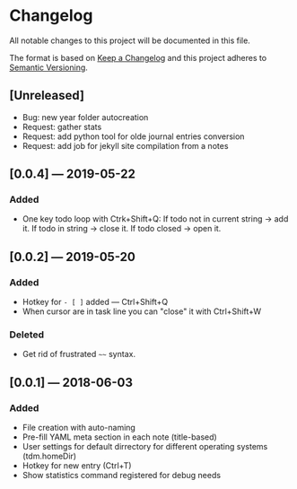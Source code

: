# Changelog
All notable changes to this project will be documented in this file.

The format is based on [Keep a Changelog](http://keepachangelog.com/en/1.0.0/)
and this project adheres to [Semantic Versioning](http://semver.org/spec/v2.0.0.html).

## [Unreleased]
- Bug: new year folder autocreation 
- Request: gather stats
- Request: add python tool for olde journal entries conversion
- Request: add job for jekyll site compilation from a notes

## [0.0.4] — 2019-05-22
### Added
- One key todo loop with Ctrk+Shift+Q: If todo not in current string → add it. If todo in string → close it. If todo closed → open it.

## [0.0.2] — 2019-05-20
### Added
- Hotkey for `- [ ]` added — Ctrl+Shift+Q
- When cursor are in task line you can "close" it with Ctrl+Shift+W
### Deleted
- Get rid of frustrated `~~` syntax. 

## [0.0.1] — 2018-06-03
### Added
- File creation with auto-naming
- Pre-fill YAML meta section in each note (title-based)
- User settings for default dirrectory for different operating systems (tdm.homeDir)
- Hotkey for new entry (Ctrl+T)
- Show statistics command registered for debug needs